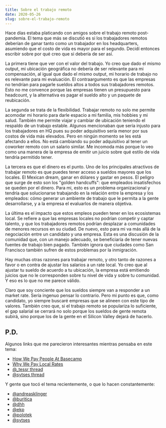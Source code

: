 ```yaml
---
title: Sobre el trabajo remoto
date: 2020-05-26
slug: sobre-el-trabajo-remoto
---
```


Hace días estaba platicando con amigos sobre el trabajo remoto post-pandemia. El tema que más se discutió es si los trabajadores remotos deberían de ganar tanto como un trabajador en los headquarters, asumiendo que el costo de vida es mayor para el segundo. Decidí entonces escribir sobre por qué creo que si debería de ser así.

La primera tiene que ver con el valor del trabajo. Yo creo que dado el mismo output, mi ubicación geográfica no debería de ser relevante para mi compensación, al igual que dado el mismo output, mi horario de trabajo no es relevante para mi evaluación. El contraargumento es que las empresas no tendrían para pagarle sueldos altos a todos sus trabajadores remotos. Esto no me convence porque las empresas tienen un presupuesto para headcount, y la alternativa es pagar el sueldo alto y un paquete de reubicación.

La segunda se trata de la flexibilidad. Trabajar remoto no solo me permite acomodar mi horario para darle espacio a mi familia, mis hobbies y mi salud. También me permite viajar y cambiar de ubicación teniendo el respaldo de un trabajo estable. Algunos mencionaban que sería injusto para los trabajadores en HQ pues su poder adquisitivo sería menor por sus costos de vida más elevados. Pero en ningún momento se les está afectando a ellos. No está cambiando su poder adquisitivo al tener un coworker remoto con un salario similar. Me incomoda más porque lo veo como una manera de la empresa de emitir un juicio sobre qué estilo de vida tendría permitido tener.

La tercera es que el dinero es el punto. Uno de los principales atractivos de trabajar remoto es que puedes tener acceso a sueldos mayores que los locales. El Mexican dream, ganar en dólares y gastar en pesos. El peligro que surge de esto son los "golden handcuffs": que empleados insatisfechos se queden por el dinero. Para mi, esto es un problema organizacional y tendría que solucionarse trabajando en la relación entre la empresa y los empleados: cómo generar un ambiente de trabajo que le permita a la gente desarrollarse, y a la empresa el evaluarlos de manera objetiva.

La última es el impacto que estos empleos pueden tener en los ecosistemas local. Se refiere a que las empresas locales no podrían competir y captar talento, y que los trabajadores remotos podrían desplazar a comunidades de menores recursos en su ciudad. De nuevo, esto para mi va más allá de la negociación entre un candidato y una empresa. Esta es una discusión de la comunidad que, con un manejo adecuado, se beneficiaría de tener nuevas fuentes de trabajo bien pagado. También ignora que ciudades como San Francisco también sufren de estos problemas por la inmigración.

Hay muchas otras razones para trabajar remoto, y otro tanto de razones a favor o en contra de ajustar los salarios a un rate local. Yo creo que al ajustar tu sueldo de acuerdo a tu ubicación, la empresa está emitiendo juicios que no le corresponden sobre tu nivel de vida y sobre tu comunidad. Y eso es lo que no me parece válido.

Claro que soy conciente que los sueldos siempre van a responder a un market rate. Sería ingenuo pensar lo contrario. Pero mi punto es que, como candidato, yo siempre buscaré empresas que se alineen con este tipo de valores. También creo que, si el trabajo remoto se populariza lo suficiente, el gap salarial se cerrará no solo porque los sueldos de gente remota subirá, sino porque los de la gente en el Silicon Valley dejará de hacerlo.

## P.D.

Algunos links que me parecieron interesantes mientras pensaba en este tema:

- [How We Pay People At Basecamp](https://m.signalvnoise.com/how-we-pay-people-at-basecamp/)
- [Why We Pay Local Rates](https://about.gitlab.com/blog/2019/02/28/why-we-pay-local-rates/)
- [@\_tessr thread](https://twitter.com/_tessr/status/1263966700728389633)
- [@sytses thread](https://twitter.com/sytses/status/1264341436138270720)

Y gente que tocó el tema recientemente, o que lo hacen constantemente:

- [@andreasklinger](https://twitter.com/andreasklinger)
- [@buritica](https://twitter.com/buritica)
- [@dhh](https://twitter.com/dhh)
- [@ekp](https://twitter.com/ekp)
- [@polotek](https://twitter.com/polotek)
- [@sytses](https://twitter.com/sytses)
